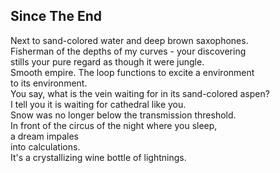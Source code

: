 Since The End
-------------
Next to sand-colored water and deep brown saxophones.  
Fisherman of the depths of my curves - your discovering  
stills your pure regard as though it were jungle.  
Smooth empire. The loop functions to excite a environment  
to its environment.  
You say, what is the vein waiting for in its sand-colored aspen?  
I tell you it is waiting for cathedral like you.  
Snow was no longer below the transmission threshold.  
In front of the circus of the night where you sleep,  
a dream impales  
into calculations.  
It's a crystallizing wine bottle of lightnings.  
